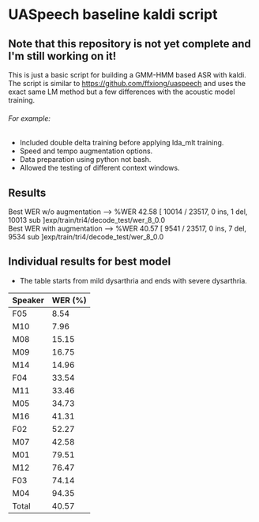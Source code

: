 # UASpeech baseline kaldi script
## Note that this repository is not yet complete and I'm still working on it!

This is just a basic script for building a GMM-HMM based ASR with kaldi.
The script is similar to https://github.com/ffxiong/uaspeech and uses the exact same LM method but a few differences with the acoustic model training.

###### For example:
  - Included double delta training before applying lda_mlt training.
  - Speed and tempo augmentation options.
  - Data preparation using python not bash.
  - Allowed the testing of different context windows.
  
  ## Results
  
  Best WER w/o augmentation --> %WER 42.58 [ 10014 / 23517, 0 ins, 1 del, 10013 sub ]exp/train/tri4/decode_test/wer_8_0.0 <br/>
  Best WER with augmentation --> %WER 40.57 [ 9541 / 23517, 0 ins, 7 del, 9534 sub ]exp/train/tri4/decode_test/wer_8_0.0
  
  
  ## Individual results for best model
  - The table starts from mild dysarthria and ends with severe dysarthria.
  
| Speaker  | WER (%) |
| -------- | ------- |
| F05  | 8.54  |
| M10  | 7.96  |
| M08  | 15.15  |
| M09  | 16.75  |
| M14  | 14.96  |
| F04  | 33.54  |
| M11  | 33.46  |
| M05  | 34.73  |
| M16  | 41.31  |
| F02  | 52.27  |
| M07  | 42.58  |
| M01  | 79.51  |
| M12  | 76.47  |
| F03  | 74.14  |
| M04  | 94.35  |
| Total  | 40.57  |
